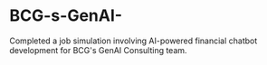# BCG-s-GenAI-
Completed a job simulation involving AI-powered financial chatbot development  for BCG's GenAI Consulting team.
